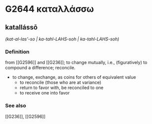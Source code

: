 # G2644 καταλλάσσω

## katallássō

_(kat-al-las'-so | ka-tahl-LAHS-soh | ka-tahl-LAHS-soh)_

### Definition

from [[G2596]] and [[G236]]; to change mutually, i.e., (figuratively) to compound a difference; reconcile.

- to change, exchange, as coins for others of equivalent value
  - to reconcile (those who are at variance)
  - return to favor with, be reconciled to one
  - to receive one into favor

### See also

[[G236]], [[G2596]]

